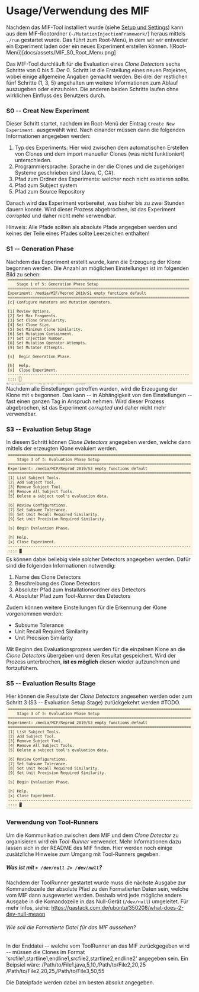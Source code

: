 # Usage/Verwendung des MIF

Nachdem das MIF-Tool installiert wurde (siehe [Setup und Settings](docs/MIFSetupAndSettings.md)) kann aus dem MIF-Rootordner (`~/MutationInjectionFramework/`) heraus mittels `./run` gestartet wurde. Das führt zum Root-Menü, in dem wir wir entweder ein Experiment laden oder ein neues Experiment erstellen können.
!(Root-Menü)[docs/assets/MIF_S0_Root_Menu.png]

Das MIF-Tool durchläuft für die Evaluation eines *Clone Detectors* sechs Schritte von 0 bis 5. Der 0. Schritt ist die Erstellung eines neuen Projektes, wobei einige allgemeine Angaben gemacht werden. Bei drei der restlichen fünf Schritte (1, 3, 5) angehalten um weitere Informationen zum Ablauf auszugeben oder einzuholen. Die anderen beiden Schritte laufen ohne wirklichen Einfluss des Benutzers durch.

### S0 -- Creat New Experiment

Dieser Schritt startet, nachdem im Root-Menü der Eintrag `Create New Experiment.` ausgewählt wird. Nach einander müssen dann die folgenden Informationen angegeben werden:
1. Typ des Experiments: Hier wird zwischen dem automatischen Erstellen von Clones und dem import manueller Clones (was nicht funktioniert) unterschieden.
2. Programmiersprache: Sprache in der die Clones und die zugehörigen Systeme geschrieben sind (Java, C, C#).
3. Pfad zum Ordner des Experiments: welcher noch nicht existieren sollte.
4. Pfad zum Subject system
5. Pfad zum Source Repository

Danach wird das Experiment vorbereitet, was bisher bis zu zwei Stunden dauern konnte. Wird dieser Prozess abgebrochen, ist das Experiment _corrupted_ und daher nicht mehr verwendbar.

Hinweis: Alle Pfade sollten als absolute Pfade angegeben werden und keines der Teile eines Pfades sollte Leerzeichen enthalten!

### S1 -- Generation Phase

Nachdem das Experiment erstellt wurde, kann die Erzeugung der Klone begonnen werden. Die Anzahl an möglichen Einstellungen ist im folgenden Bild zu sehen:
![Generation Phase Menu](assets/MIF_S1_Base_Menu.png)
Nachdem alle Einstellungen getroffen wurden, wird die Erzeugung der Klone mit `s` begonnen. Das kann -- in Abhängigkeit von den Einstellungen -- fast einen ganzen Tag in Anspruch nehmen. Wird dieser Prozess abgebrochen, ist das Experiment _corrupted_ und daher nicht mehr verwendbar.

### S3 -- Evaluation Setup Stage

In diesem Schritt können _Clone Detectors_ angegeben werden, welche dann mittels der erzeugten Klone evaluiert werden. 
![Evaluation Setup Stage Menu](assets/MIF_S3_Base_Menu.png)
Es können dabei beliebig viele solcher Detectors angegeben werden. Dafür sind die folgenden Informationen notwendig:
1. Name des Clone Detectors
2. Beschreibung des Clone Detectors
3. Absoluter Pfad zum Installationsordner des Detectors
4. Absoluter Pfad zum _Tool-Runner_ des Detectors

Zudem können weitere Einstellungen für die Erkennung der Klone vorgenommen werden:
- Subsume Tolerance
- Unit Recall Required Similarity
- Unit Precision Similarity

Mit Beginn des Evaluationsprozess werden für die einzelnen Klone an die _Clone Detectors_ übergeben und deren Resultat gespeichert. Wird der Prozess unterbrochen, **ist es möglich** diesen wieder aufzunehmen und fortzufühern.

### S5 -- Evaluation Results Stage

Hier können die Resultate der _Clone Detectors_ angesehen werden oder zum Schritt 3 (S3 -- Evaluation Setup Stage) zurückgekehrt werden #TODO.
![Evaluation Setup Stage Menu](assets/MIF_S3_Base_Menu.png)

### Verwendung von Tool-Runners

Um die Kommunikation zwischen dem MIF und dem _Clone Detector_ zu organisieren wird ein _Tool-Runner_ verwendet. Mehr Informationen dazu lassen sich in der README des MIF finden. Hier werden noch einige zusätzliche Hinweise zum Umgang mit Tool-Runners gegeben.

##### Was ist mit `> /dev/null 2> /dev/null`?

Nachdem der ToolRunner gestartet wurde muss die nächste Ausgabe zur Kommandozeile der absolute Pfad zu den Formatierten Daten sein, welche vom MIF dann ausgewertet werden. Deshalb wird jede mögliche andere Ausgabe in die Komandozeile in das Null-Gerät (`/dev/null`) umgeleitet.
Für mehr Infos, siehe: https://qastack.com.de/ubuntu/350208/what-does-2-dev-null-meaon

###### Wie soll die Formatierte Datei für das MIF aussehen?
In der Enddatei -- welche vom ToolRunner an das MIF zurückgegeben wird -- müssen die Clones im Format 'srcfile1,startline1,endline1,srcfile2,startline2,endline2' angegeben sein. Ein Beipsiel wäre:
/Path/to/File1.java,5,10,/Path/to/File2,20,25
/Path/to/File2,20,25,/Path/to/File3,50,55

Die Dateipfade werden dabei am besten absolut angegeben.
